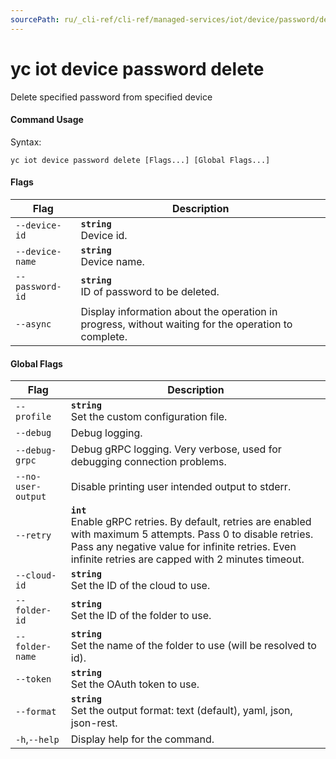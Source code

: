 ```yaml
---
sourcePath: ru/_cli-ref/cli-ref/managed-services/iot/device/password/delete.md
---
```

# yc iot device password delete

Delete specified password from specified device

#### Command Usage

Syntax: 

`yc iot device password delete [Flags...] [Global Flags...]`

#### Flags

| Flag | Description |
|----|----|
|`--device-id`|<b>`string`</b><br/>Device id.|
|`--device-name`|<b>`string`</b><br/>Device name.|
|`--password-id`|<b>`string`</b><br/>ID of password to be deleted.|
|`--async`|Display information about the operation in progress, without waiting for the operation to complete.|

#### Global Flags

| Flag | Description |
|----|----|
|`--profile`|<b>`string`</b><br/>Set the custom configuration file.|
|`--debug`|Debug logging.|
|`--debug-grpc`|Debug gRPC logging. Very verbose, used for debugging connection problems.|
|`--no-user-output`|Disable printing user intended output to stderr.|
|`--retry`|<b>`int`</b><br/>Enable gRPC retries. By default, retries are enabled with maximum 5 attempts. Pass 0 to disable retries. Pass any negative value for infinite retries. Even infinite retries are capped with 2 minutes timeout.|
|`--cloud-id`|<b>`string`</b><br/>Set the ID of the cloud to use.|
|`--folder-id`|<b>`string`</b><br/>Set the ID of the folder to use.|
|`--folder-name`|<b>`string`</b><br/>Set the name of the folder to use (will be resolved to id).|
|`--token`|<b>`string`</b><br/>Set the OAuth token to use.|
|`--format`|<b>`string`</b><br/>Set the output format: text (default), yaml, json, json-rest.|
|`-h`,`--help`|Display help for the command.|
